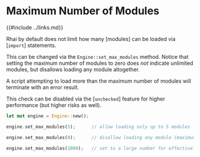 Maximum Number of Modules
========================

{{#include ../links.md}}

Rhai by default does not limit how many [modules] can be loaded via [`import`] statements.

This can be changed via the `Engine::set_max_modules` method. Notice that setting the maximum number
of modules to zero does _not_ indicate unlimited modules, but disallows loading any module altogether.

A script attempting to load more than the maximum number of modules will terminate with an error result.

This check can be disabled via the [`unchecked`] feature for higher performance
(but higher risks as well).

```rust
let mut engine = Engine::new();

engine.set_max_modules(5);      // allow loading only up to 5 modules

engine.set_max_modules(0);      // disallow loading any module (maximum = zero)

engine.set_max_modules(1000);   // set to a large number for effectively unlimited modules
```
